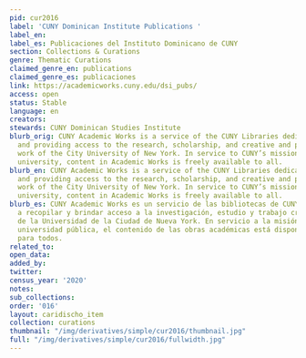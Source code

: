```yaml
---
pid: cur2016
label: 'CUNY Dominican Institute Publications '
label_en:
label_es: Publicaciones del Instituto Dominicano de CUNY
section: Collections & Curations
genre: Thematic Curations
claimed_genre_en: publications
claimed_genre_es: publicaciones
link: https://academicworks.cuny.edu/dsi_pubs/
access: open
status: Stable
language: en
creators:
stewards: CUNY Dominican Studies Institute
blurb_orig: CUNY Academic Works is a service of the CUNY Libraries dedicated to collecting
  and providing access to the research, scholarship, and creative and pedagogical
  work of the City University of New York. In service to CUNY’s mission as a public
  university, content in Academic Works is freely available to all.
blurb_en: CUNY Academic Works is a service of the CUNY Libraries dedicated to collecting
  and providing access to the research, scholarship, and creative and pedagogical
  work of the City University of New York. In service to CUNY’s mission as a public
  university, content in Academic Works is freely available to all.
blurb_es: CUNY Academic Works es un servicio de las bibliotecas de CUNY dedicadas
  a recopilar y brindar acceso a la investigación, estudio y trabajo creativo y pedagógico
  de la Universidad de la Ciudad de Nueva York. En servicio a la misión de CUNY como
  universidad pública, el contenido de las obras académicas está disponible gratuitamente
  para todos.
related_to:
open_data:
added_by:
twitter:
census_year: '2020'
notes:
sub_collections:
order: '016'
layout: caridischo_item
collection: curations
thumbnail: "/img/derivatives/simple/cur2016/thumbnail.jpg"
full: "/img/derivatives/simple/cur2016/fullwidth.jpg"
---
```

